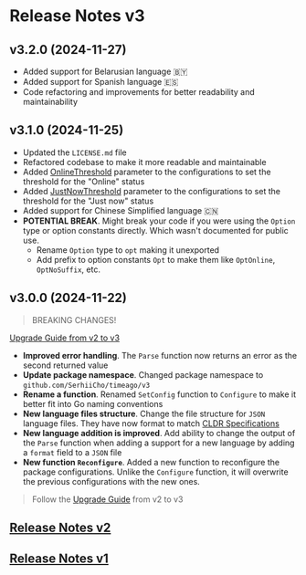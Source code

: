 # Release Notes v3

## v3.2.0 (2024-11-27)
- Added support for Belarusian language 🇧🇾
- Added support for Spanish language 🇪🇸
- Code refactoring and improvements for better readability and maintainability

## v3.1.0 (2024-11-25)
- Updated the `LICENSE.md` file
- Refactored codebase to make it more readable and maintainable
- Added [OnlineThreshold](https://time-ago.github.io/v3/configurations.html#thresholds) parameter to the configurations to set the threshold for the "Online" status
- Added [JustNowThreshold](https://time-ago.github.io/v3/configurations.html#thresholds) parameter to the configurations to set the threshold for the "Just now" status
- Added support for Chinese Simplified language 🇨🇳
- **POTENTIAL BREAK**. Might break your code if you were using the `Option` type or option constants directly. Which wasn't documented for public use.
    - Rename `Option` type to `opt` making it unexported
    - Add prefix to option constants `Opt` to make them like `OptOnline`, `OptNoSuffix`, etc.

## v3.0.0 (2024-11-22)
> BREAKING CHANGES!

[Upgrade Guide from v2 to v3](https://time-ago.github.io/v3/upgrade.html)
- **Improved error handling**. The `Parse` function now returns an error as the second returned value
- **Update package namespace**. Changed package namespace to `github.com/SerhiiCho/timeago/v3`
- **Rename a function**. Renamed `SetConfig` function to `Configure` to make it better fit into Go naming conventions
- **New language files structure**. Change the file structure for `JSON` language files. They have now format to match [CLDR Specifications](https://cldr.unicode.org/index/cldr-spec/plural-rules)
- **New language addition is improved**. Add ability to change the output of the `Parse` function when adding a support for a new language by adding a `format` field to a `JSON` file
- **New function `Reconfigure`**. Added a new function to reconfigure the package configurations. Unlike the `Configure` function, it will overwrite the previous configurations with the new ones.

> Follow the [Upgrade Guide](https://time-ago.github.io/upgrade.html) from v2 to v3


## [Release Notes v2](.github/CHANGELOGV2.md)
## [Release Notes v1](.github/CHANGELOGV1.md)